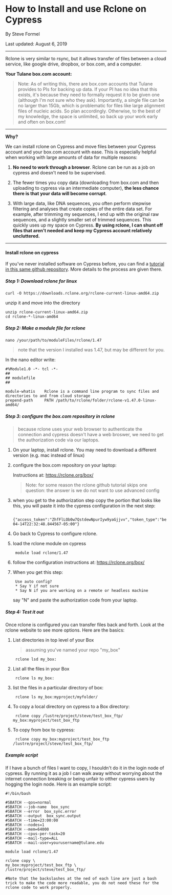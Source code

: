 # How to Install and use Rclone on Cypress

By Steve Formel

Last updated: August 6, 2019

***

Rclone is very similar to rsync, but it allows transfer of files between a cloud service, like google drive, dropbox, or box.com, and a computer.

**Your Tulane box.com account:**

> Note: As of writing this, there are box.com accounts that Tulane provides to PIs for backing up data.  If your PI has no idea that this exists, it's because they need to formally request it to be given one (although I'm not sure who they ask). Importantly, a single file can be no larger than 15Gb, which is problematic for files like large alignment files of nucleic acids.  So plan accordingly.  Otherwise, to the best of my knowledge, the space is unlimited, so back up your work early and often on box.com!

***

**Why?**

We can install rclone on Cypress and move files between your Cypress account and your box.com account with ease.  This is especially helpful when working with large amounts of data for multiple reasons:

1. **No need to work through a browser**.  Rclone can be run as a job on cypress and doesn't need to be supervised.

2. The fewer times you copy data (downloading from box.com and then uploading to cypress via an intermediate computer), **the less chance there is that your data will become corrupt**.

3. With large data, like DNA sequences, you often perform stepwise filtering and analyses that create copies of the entire data set.  For example, after trimming my sequences, I end up with the original raw sequences, and a slightly smaller set of trimmed sequences.  This quickly uses up my space on Cypress.  **By using rclone, I can shunt off files that aren't needed and keep my Cypress account relatively uncluttered.**

***

#### Install rclone on cypress

If you've never installed software on Cypress before, you can find a [tutorial in this same github repository](https://github.com/sformel/tulane_HPC_cypress/blob/master/How_to_make_a_module_on_Cypress.md).  More details to the process are given there.

##### Step 1: Download rclone for linux

	curl -O https://downloads.rclone.org/rclone-current-linux-amd64.zip
	
unzip it and move into the directory

	unzip rclone-current-linux-amd64.zip
	cd rclone-*-linux-amd64

##### Step 2: Make a module file for rclone

	nano /your/path/to/moduleFiles/rclone/1.47
	
> note that the version I installed was 1.47, but may be different for you.
	
In the nano editor write:

	#%Module1.0 -*- tcl -*-
	##
	## modulefile
	##
	
	module-whatis    Rclone is a command line program to sync files and directories to and from cloud storage
	prepend-path     PATH /path/to/rclone/folder/rclone-v1.47.0-linux-amd64/
	
##### Step 3: configure the box.com repository in rclone

>because rclone uses your web browser to authenticate the connection and cypress doesn't have a web broswer, we need to get the authorization code via our laptops.

1. On your laptop, install rclone.  You may need to download a different version (e.g. mac instead of linux)

2. configure the box.com repository on your laptop:

	Instructions at: https://rclone.org/box/

	> Note: for some reason the rclone github tutorial skips one question:  the answer is we do not want to use advanced config

3. when you get to the authorization step copy the portion that looks like this, you will paste it into the cypress configuration in the next step:

		{"access_token":"ZhfFlLOb0w7QstdewNpurIyw9yaGjjvv","token_type":"bearer","refresh_token":"EQFLNArhlXxIadSoRuOg8Ey6Rrps5QotxwfuU2VSVvM4eHIcu","expiry":"2013-04-14T22:32:48.844567-05:00"}
		
4. Go back to Cypress to configure rclone.
5. load the rclone module on cypress

		module load rclone/1.47
		
6. follow the configuration instructions at: https://rclone.org/box/
7. When you get this step:

		Use auto config?
 		* Say Y if not sure
 		* Say N if you are working on a remote or headless machine

 	say "N" and paste the authorization code from your laptop.
 	
 ##### Step 4: Test it out
 
Once rclone is configured you can transfer files back and forth.  Look at the rclone website to see more options.  Here are the basics:

1. List directories in top level of your Box

	> assuming you've named your repo "my_box"

		rclone lsd my_box:

2. List all the files in your Box

		rclone ls my_box:
		
3. list the files in a particular directory of box:

		rclone ls my_box:myproject/myfolder/
		
4. To copy a local directory on cypress to a Box directory:

		rclone copy /lustre/project/steve/test_box_ftp/ my_box:myproject/test_box_ftp
	
5. To copy from box to cypress:

		rclone copy my_box:myproject/test_box_ftp /lustre/project/steve/test_box_ftp/ 	

##### Example script

If I have a bunch of files I want to copy, I hsouldn't do it in the login node of cypress.  By running it as a job I can walk away without worrying about the internet connection breaking or being unfair to otther cypress users by hogging the login node.  Here is an example script:

	#!/bin/bash

	#SBATCH --qos=normal
	#SBATCH --job-name  box_sync
	#SBATCH --error  box_sync.error
	#SBATCH --output  box_sync.output
	#SBATCH --time=23:00:00
	#SBATCH --nodes=1
	#SBATCH --mem=64000
	#SBATCH --cpus-per-task=20
	#SBATCH --mail-type=ALL
	#SBATCH --mail-user=yourusername@tulane.edu

	module load rclone/1.47
	
	rclone copy \
	my_box:myproject/test_box_ftp \
	/lustre/project/steve/test_box_ftp/ 	
	
	#Note that the backslashes at the ned of each line are just a bash trick to make the code more readable, you do not need these for the rclone code to work properly.
